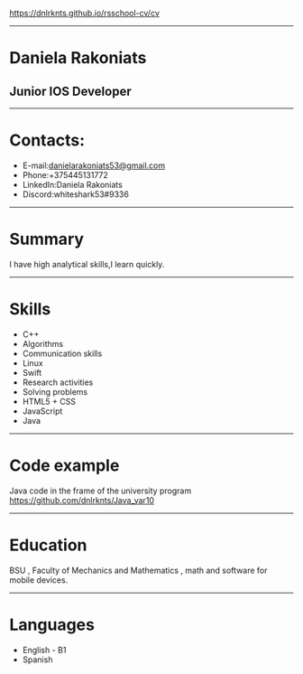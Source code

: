 <https://dnlrknts.github.io/rsschool-cv/cv>
***
#  Daniela Rakoniats
## Junior IOS Developer
***
# Contacts:
*  E-mail:<danielarakoniats53@gmail.com>
*   Phone:+375445131772
*   LinkedIn:Daniela Rakoniats
*   Discord:whiteshark53#9336
***
# Summary
I have high analytical skills,I learn quickly.
***
# Skills
*  C++
*  Algorithms
*  Communication skills
*  Linux
*  Swift
*  Research activities
*  Solving problems
*  HTML5 + CSS
*  JavaScript
*  Java
***
# Code example
Java code in the frame of the university program
<https://github.com/dnlrknts/Java_var10>
***
# Education
BSU , Faculty of Mechanics and Mathematics , math and software for mobile devices.
***
# Languages
* English - B1
* Spanish

